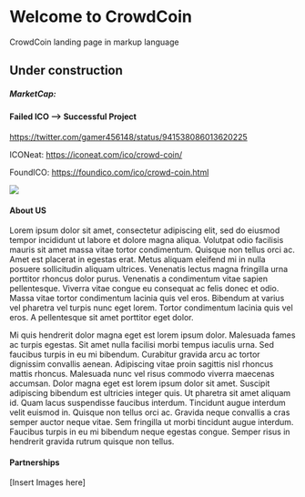 # Welcome to CrowdCoin
CrowdCoin landing page in markup language
## Under construction

##### MarketCap: 

#### Failed ICO --> Successful Project

https://twitter.com/gamer456148/status/941538086013620225

ICONeat: https://iconeat.com/ico/crowd-coin/

FoundICO: https://foundico.com/ico/crowd-coin.html

<a href="https://icobazaar.com/v2/crowdcoin" target="_blank"><img src="https://icobazaar.com/images/rating/rectangle/3.5.png"/></a>

#### About US
Lorem ipsum dolor sit amet, consectetur adipiscing elit, sed do eiusmod tempor incididunt ut labore et dolore magna aliqua. Volutpat odio facilisis mauris sit amet massa vitae tortor condimentum. Quisque non tellus orci ac. Amet est placerat in egestas erat. Metus aliquam eleifend mi in nulla posuere sollicitudin aliquam ultrices. Venenatis lectus magna fringilla urna porttitor rhoncus dolor purus. Venenatis a condimentum vitae sapien pellentesque. Viverra vitae congue eu consequat ac felis donec et odio. Massa vitae tortor condimentum lacinia quis vel eros. Bibendum at varius vel pharetra vel turpis nunc eget lorem. Tortor condimentum lacinia quis vel eros. A pellentesque sit amet porttitor eget dolor.

Mi quis hendrerit dolor magna eget est lorem ipsum dolor. Malesuada fames ac turpis egestas. Sit amet nulla facilisi morbi tempus iaculis urna. Sed faucibus turpis in eu mi bibendum. Curabitur gravida arcu ac tortor dignissim convallis aenean. Adipiscing vitae proin sagittis nisl rhoncus mattis rhoncus. Malesuada nunc vel risus commodo viverra maecenas accumsan. Dolor magna eget est lorem ipsum dolor sit amet. Suscipit adipiscing bibendum est ultricies integer quis. Ut pharetra sit amet aliquam id. Quam lacus suspendisse faucibus interdum. Tincidunt augue interdum velit euismod in. Quisque non tellus orci ac. Gravida neque convallis a cras semper auctor neque vitae. Sem fringilla ut morbi tincidunt augue interdum. Faucibus turpis in eu mi bibendum neque egestas congue. Semper risus in hendrerit gravida rutrum quisque non tellus.

#### Partnerships
[Insert Images here]
